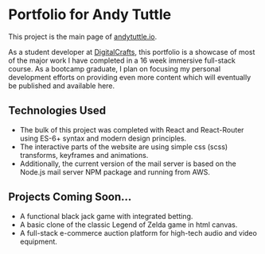<h1>Portfolio for Andy Tuttle</h1>

This project is the main page of [andytuttle.io](http://www.andytuttle.io).

As a student developer at [DigitalCrafts](http://www.digitalcrafts.com), this portfolio is a showcase of most of the major work I have completed in a 16 week immersive full-stack course. As a bootcamp graduate, I plan on focusing my personal development efforts on providing even more content which will eventually be published and available here.

## Technologies Used

- The bulk of this project was completed with React and React-Router using ES-6+ syntax and modern design principles.
- The interactive parts of the website are using simple css (scss) transforms, keyframes and animations.
- Additionally, the current version of the mail server is based on the Node.js mail server NPM package and running from AWS.

## Projects Coming Soon...

- A functional black jack game with integrated betting.
- A basic clone of the classic Legend of Zelda game in html canvas.
- A full-stack e-commerce auction platform for high-tech audio and video equipment.


